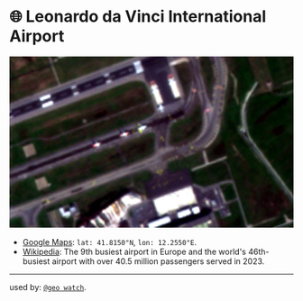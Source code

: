 # 🌐 Leonardo da Vinci International Airport

![image](https://github.com/kamangir/assets/blob/main/blue-geo/Leonardo.png?raw=true)

 - [Google Maps](https://maps.app.goo.gl/Zpnj53kVcQQ4fNA17): `lat: 41.8150"N`, `lon: 12.2550"E`.
 - [Wikipedia](https://en.wikipedia.org/wiki/Rome_Fiumicino_Airport): The 9th busiest airport in Europe and the world's 46th-busiest airport with over 40.5 million passengers served in 2023.

---

used by: [`@geo watch`](../).
